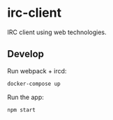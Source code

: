 # irc-client

IRC client using web technologies.

## Develop

Run webpack + ircd:

```sh
docker-compose up
```

Run the app:

```sh
npm start
```

